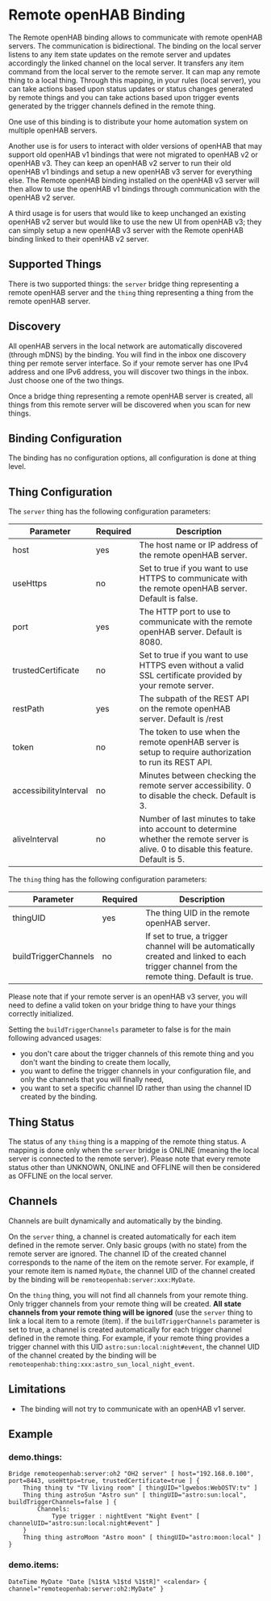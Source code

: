 # Remote openHAB Binding

The Remote openHAB binding allows to communicate with remote openHAB servers.
The communication is bidirectional.
The binding on the local server listens to any item state updates on the remote server and updates accordingly the linked channel on the local server.
It transfers any item command from the local server to the remote server.
It can map any remote thing to a local thing.
Through this mapping, in your rules (local server), you can take actions based upon status updates or status changes generated by remote things and you can take actions based upon trigger events generated by the trigger channels defined in the remote thing.

One use of this binding is to distribute your home automation system on multiple openHAB servers.

Another use is for users to interact with older versions of openHAB that may support old openHAB v1 bindings that were not migrated to openHAB v2 or openHAB v3.
They can keep an openHAB v2 server to run their old openHAB v1 bindings and setup a new openHAB v3 server for everything else.
The Remote openHAB binding installed on the openHAB v3 server will then allow to use the openHAB v1 bindings through communication with the openHAB v2 server.

A third usage is for users that would like to keep unchanged an existing openHAB v2 server but would like to use the new UI from openHAB v3; they can simply setup a new openHAB v3 server with the Remote openHAB binding linked to their openHAB v2 server.

## Supported Things

There is two supported things: the `server` bridge thing representing a remote openHAB server and the `thing` thing representing a thing from the remote openHAB server.

## Discovery

All openHAB servers in the local network are automatically discovered (through mDNS) by the binding.
You will find in the inbox one discovery thing per remote server interface.
So if your remote server has one IPv4 address and one IPv6 address, you will discover two things in the inbox.
Just choose one of the two things.

Once a bridge thing representing a remote openHAB server is created, all things from this remote server will be discovered when you scan for new things.

## Binding Configuration

The binding has no configuration options, all configuration is done at thing level.

## Thing Configuration

The `server` thing has the following configuration parameters:

| Parameter             | Required | Description                                                                                               |
|-----------------------|----------|-----------------------------------------------------------------------------------------------------------|
| host                  | yes      | The host name or IP address of the remote openHAB server.                                                 |
| useHttps              | no       | Set to true if you want to use HTTPS to communicate with the remote openHAB server. Default is false.     |
| port                  | yes      | The HTTP port to use to communicate with the remote openHAB server. Default is 8080.                      |
| trustedCertificate    | no       | Set to true if you want to use HTTPS even without a valid SSL certificate provided by your remote server. |
| restPath              | yes      | The subpath of the REST API on the remote openHAB server. Default is /rest                                |
| token                 | no       | The token to use when the remote openHAB server is setup to require authorization to run its REST API.    |
| accessibilityInterval | no       | Minutes between checking the remote server accessibility. 0 to disable the check. Default is 3.           |
| aliveInterval         | no       | Number of last minutes to take into account to determine whether the remote server is alive. 0 to disable this feature. Default is 5. |

The `thing` thing has the following configuration parameters:

| Parameter            | Required | Description                                 |
|----------------------|----------|---------------------------------------------|
| thingUID             | yes      | The thing UID in the remote openHAB server. |
| buildTriggerChannels | no       | If set to true, a trigger channel will be automatically created and linked to each trigger channel from the remote thing. Default is true. |

Please note that if your remote server is an openHAB v3 server, you will need to define a valid token on your bridge thing to have your things correctly initialized.

Setting the `buildTriggerChannels` parameter to false is for the main following advanced usages:

* you don't care about the trigger channels of this remote thing and you don't want the binding to create them locally,
* you want to define the trigger channels in your configuration file, and only the channels that you will finally need,
* you want to set a specific channel ID rather than using the channel ID created by the binding.

## Thing Status

The status of any `thing` thing is a mapping of the remote thing status.
A mapping is done only when the `server` bridge is ONLINE (meaning the local server is connected to the remote server).
Please note that every remote status other than UNKNOWN, ONLINE and OFFLINE will then be considered as OFFLINE on the local server.

## Channels

Channels are built dynamically and automatically by the binding.

On the `server` thing, a channel is created automatically for each item defined in the remote server.
Only basic groups (with no state) from the remote server are ignored.
The channel ID of the created channel corresponds to the name of the item on the remote server.
For example, if your remote item is named `MyDate`, the channel UID of the channel created by the binding will be `remoteopenhab:server:xxx:MyDate`.

On the `thing` thing, you will not find all channels from your remote thing.
Only trigger channels from your remote thing will be created.
**All state channels from your remote thing will be ignored** (use the `server` thing to link a local item to a remote (item).
if the `buildTriggerChannels` parameter is set to true, a channel is created automatically for each trigger channel defined in the remote thing.
For example, if your remote thing provides a trigger channel with this UID `astro:sun:local:night#event`, the channel UID of the channel created by the binding will be `remoteopenhab:thing:xxx:astro_sun_local_night_event`.

## Limitations

* The binding will not try to communicate with an openHAB v1 server.

## Example

### demo.things:

```
Bridge remoteopenhab:server:oh2 "OH2 server" [ host="192.168.0.100", port=8443, useHttps=true, trustedCertificate=true ] {
    Thing thing tv "TV living room" [ thingUID="lgwebos:WebOSTV:tv" ]
    Thing thing astroSun "Astro sun" [ thingUID="astro:sun:local", buildTriggerChannels=false ] {
        Channels:
            Type trigger : nightEvent "Night Event" [ channelUID="astro:sun:local:night#event" ]
    }
    Thing thing astroMoon "Astro moon" [ thingUID="astro:moon:local" ]
}
```

### demo.items:

```
DateTime MyDate "Date [%1$tA %1$td %1$tR]" <calendar> { channel="remoteopenhab:server:oh2:MyDate" }
```
